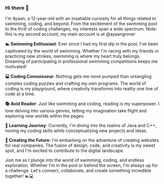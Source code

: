 ### Hi there 👋

I'm Ayaan, a 12-year-old with an insatiable curiosity for all things related to swimming, coding, and beyond. From the excitement of the swimming pool to the thrill of coding challenges, my interests span a wide spectrum.
Note: this is my second account, my main account is at @ayaangrover

**🏊 Swimming Enthusiast**: Ever since I had my first dip in the pool, I've been captivated by the world of swimming. Whether I'm racing with my friends or practicing new strokes, swimming is where my heart truly belongs. Dreaming of participating in professional swimming competitions keeps me motivated!

**💻 Coding Connoisseur**: Nothing gets me more pumped than untangling complex coding puzzles and crafting my own programs. The world of coding is my playground, where creativity transforms into reality one line of code at a time.

**📚 Avid Reader**: Just like swimming and coding, reading is my superpower. I love delving into various genres, letting my imagination take flight and exploring new worlds within the pages.

**🌱 Learning Journey**: Currently, I'm diving into the realms of Java and C++, honing my coding skills while conceptualizing new projects and ideas.

**🚀 Creating the Future**: I'm embarking on the adventure of creating websites for real companies. The fusion of design, code, and creativity is my sweet spot, and I'm excited to contribute to the digital landscape.

Join me as I plunge into the world of swimming, coding, and endless exploration. Whether I'm in the pool or behind the screen, I'm always up for a challenge. Let's connect, collaborate, and create something incredible together! 🏊💻
